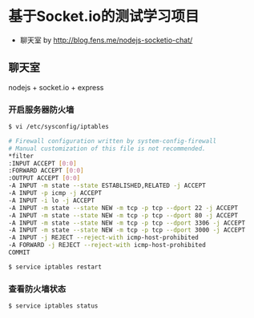 # 基于Socket.io的测试学习项目

* 聊天室 by http://blog.fens.me/nodejs-socketio-chat/

## 聊天室

nodejs + socket.io + express

### 开启服务器防火墙

```bash    
$ vi /etc/sysconfig/iptables

# Firewall configuration written by system-config-firewall
# Manual customization of this file is not recommended.
*filter
:INPUT ACCEPT [0:0]
:FORWARD ACCEPT [0:0]
:OUTPUT ACCEPT [0:0]
-A INPUT -m state --state ESTABLISHED,RELATED -j ACCEPT
-A INPUT -p icmp -j ACCEPT
-A INPUT -i lo -j ACCEPT
-A INPUT -m state --state NEW -m tcp -p tcp --dport 22 -j ACCEPT
-A INPUT -m state --state NEW -m tcp -p tcp --dport 80 -j ACCEPT
-A INPUT -m state --state NEW -m tcp -p tcp --dport 3306 -j ACCEPT
-A INPUT -m state --state NEW -m tcp -p tcp --dport 3000 -j ACCEPT
-A INPUT -j REJECT --reject-with icmp-host-prohibited
-A FORWARD -j REJECT --reject-with icmp-host-prohibited
COMMIT

$ service iptables restart
```

### 查看防火墙状态

```bash
$ service iptables status
```